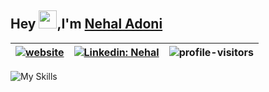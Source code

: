 <!--
**nihaladoni/nihaladoni** is a ✨ _special_ ✨ repository because its `README.md` (this file) appears on your GitHub profile.

Here are some ideas to get you started:

- 🔭 I’m currently working on ...
- 🌱 I’m currently learning ...
- 👯 I’m looking to collaborate on ...
- 🤔 I’m looking for help with ...
- 💬 Ask me about ...
- 📫 How to reach me: ...
- 😄 Pronouns: ...
- ⚡ Fun fact: ...
-->
## Hey <img src="https://user-images.githubusercontent.com/61204519/152750119-5cb745d3-c497-4014-959b-da2b12aa2078.gif" width="29px"/>,I'm [Nehal Adoni](https://www.linkedin.com/in/nehaladoni/)




[![website](https://img.shields.io/badge/Website-46a2f1.svg?&style=flat-square&logo=Google-Chrome&logoColor=white&link=https://nihaladoni.netlify.app/)](https://nihaladoni.netlify.app/)  | [![Linkedin: Nehal](https://img.shields.io/badge/-Nehal-blue?style=flat-square&logo=Linkedin&logoColor=white&link=https://www.linkedin.com/in/nehaladoni/)](https://www.linkedin.com/in/nehaladoni/)| ![profile-visitors](https://komarev.com/ghpvc/?username=nihaladoni)
------------- | ------------- | -------------




![My Skills](https://skillicons.dev/icons?i=js,ts,nextjs,react,redux,html,css,tailwind,firebase,linux,nodejs)


<!-- ### <img src="https://media.giphy.com/media/VgCDAzcKvsR6OM0uWg/giphy.gif" width="50"> A little more about me...  


<!--
```javascript
const nehal = {
  code: ['Javascript', 'Typescript'],
  askMeAbout: ['Web Development', 'Tech'],
  technologies: {
    architecture: ['Single Page Applications'],
    backEnd: {
      js: ['Node', 'Express','GraphQl'],
    },
    cms: ['Contentful', 'Sanity'],
    databases: ['Mongodb', 'MySQL'],
    devOps: ['Git', 'Github', 'Linux'],
    frontEnd: {
      js: ['Next', 'React', 'Redux', 'Gatsby'],
      css: ['Tailwind CSS', 'Material UI', 'Chakra UI', 'Bootstrap', 'Styled Components'],
    },
    misc: ['Firebase', 'Figma', 'Heroku', 'Netlify'],
    mobileApp: {
      hybrid: ['React Native (Expo)'],
    },
  },
}

```
 -->



 <!-- ![Top Langs](https://github-readme-stats.vercel.app/api/top-langs/?username=nihaladoni&layout=compact&theme=radical)  -->
